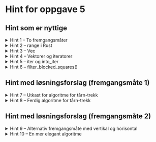 # Hint for oppgave 5

## Hint som er nyttige

<details>
<summary>Hint 1 – To fremgangsmåter</summary>

Som i flere oppgaver tidligere finnes det flere ulike måter å gå frem. Enten kan man
1. Iterere over felter i hver retning og stanse når man når en brikke (og håndtere ulikt avhengig av hvilken farge
brikken er), eller
2. Velge felter ukritisk, og deretter filtrere bort feltene som er ugyldige eller som tårnet ikke kan nå fordi det står
en brikke i veien.

</details>

<details>
<summary>Hint 2 – range i Rust</summary>

I `for`-løkker kan du har bruke for Rusts `range`:
 - `0..8` gir deg en iterator fra `0` til `7` (til men ikke med `8`)
 - `0..=8` gir deg en iterator med `0` til og med `8`
 - `(0..8).rev()` gir deg iteratoren med verdier i synkende rekkefølge

Disse kan du bruke på formen

```rust
for rank in (0..8) {
    // Gjør noe
}
```

</details>

<details>
<summary>Hint 3 – Vec</summary>

`Vec` kan være en egnet datastruktur for å representere en rekke med felter der rekkefølgen har betydning.

Les mer om `Vec` i [Rust-boka](https://doc.rust-lang.org/book/ch08-01-vectors.html) og i
[Rust-dokumentasjonen om Vec](https://doc.rust-lang.org/std/vec/struct.Vec.html).

</details>

<details>
<summary>Hint 4 – Vektorer og iteratorer</summary>

Ofte er det nyttig å gjøre `HashSet` eller `Vec` om til iteratorer for å få tilgang til bestemte metoder, slik som
 - `map()` som avbilder fra hvert element i datastrukturen til noe annet
 - `filter()` som filtrerer hvert elemenet basert på en betingelse
 - `rev()` som reverserer retningen på iteratoren
 - `flat_map()` som produserer en iterator hvor hvert element, og deretter samler alle elementene i disse iteratorene
til én felles iterator (og kollapser slik en iterator i en iterator)
 - `cloned()` som tar deg fra iterator av `&T` til `T` (dette bruker vi for å lage f.eks. nye `Vec` av eksisterende `Vec`)
 - `collect()` som samler en iterator til en ny datastruktur (som f.eks. `Vec` eller `HashSet`)

For å gjøre en `Vec` eller `HashSet` om til en iterator kan du bruke `iter()` eller `into_iter()`. Mer om dette i eget hint.

Merk: Når du bruker `collect()` på en iterator kan Rust noen ganger utlede fra konteksten hvilken type du vil samle
iteratoren til, mens andre ganger er det nødvendig å oppgi type manuelt. Her har du to måter å gjøre det på:

Oppgi type når du tilordner:
```rust
let vec_1 = vec![1, 2, 3, 4, 5];
let vec_2: Vec<u8> = vec_1.iter().cloned().filter(|n| n > 2).collect();
assert_eq!(vec![3, 4, 5], vec_2)
```

Oppgi type ved samling (vec *collect*):
```rust
let vec_1 = vec![1, 2, 3, 4, 5];
let vec_2 = vec_1.iter().cloned().filter(|n| n > 2).collect::Vec<u8>();
assert_eq!(vec![3, 4, 5], vec_2)
```

</details>

<details>
<summary>Hint 5 – iter og into_iter</summary>

Her er noe som er lett å bli forvirret av selv etter å ha jobbet med Rust en stund: Hva er forskjellen på `iter()` og
`into_iter()`, disse to metodene som gir deg iteratorer fra vektorer eller andre datastrukturer?

`iter` er en iterator til det eksisterende objektet, og inneholder derfor referanser. Det vil si,

```rust
let vec_1 = vec![1, 2, 3, 4, 5]; // Denne er av typen Vec<u8>
vec_1.iter() // Denne iteratoren holder elementer av typen &u8
// Vi kan fremdeles lese fra vec_1
```

Dersom du vil lagre elementene fra `vec_1.iter()` i eksempelet over i en ny vektor, må du bruke `cloned()` for å få en
iterator som holder `u8`.

`into_iter()` konsumerer et eksisterende objekt, og gir deg en iterator av elementene i det tidligere objektet. Det vil si,

```rust
let vec_1 = vec![1, 2, 3, 4, 5]; // Denne er av typen Vec<u8>
vec_1.into_iter() // Denne iteratoren holder elementer av typen u8
// Vi kan ikke lese fra vec_1, for verdiene ble flyttet ved into_iter
```

`into_iter()` er det samme som `iter().cloned()`, men i stedet for å klone objektet, flytter vi heller alle verdiene inn
i iteratoren. Dersom vi ikke skal bruke `vec_1` fra eksempelet over videre, er det billigere å flytte enn å kopiere, og
med `into_iter()` kommuniserer vi dessuten at vi er ferdige med `vec_1`.

</details>

<details>
<summary>Hint 6 – filter_blocked_squares()</summary>

Dersom du velger fremgangsmåte to, og vil filtrere en bestemt retning (det vil si, en `Vec<(u8, u8)>` som representerer
alle feltene i en bestemt himmelretning, så finnes det en nyttemetode i `square.rs` som heter `filter_blocked_squares`.

Her er et eksempel på metoden i bruk:

La oss si at vi ser på et hvitt tårn med posisjon `A4` (`(0, 3)`), og det står en svart brikke på `A7`, og vi ser på
tårnets bevegelse i nordlig retning:

```rust
let move_direction = vec![(0, 4), (0, 5), (0, 6), (0, 7)];
let white_pieces = empty_set!();
let black_pieces = set!["a7"];
let legal_moves = set!["a5", "a6", "a7"];
assert_eq_set!(legal_moves, move_direction.filter_blocked_squares(&white_pieces, &black_pieces))
```

</details>

## Hint med løsningsforslag (fremgangsmåte 1)

<details>
<summary>Hint 7 – Utkast for algoritme for tårn-trekk</summary>

Hvis du kan bruke `range` til å finne de ulike retningene ut i fra tårnets posisjon, kan du bruke dette oppsettet for å
inkludere felter for hver retning:

```rust
let (x, y) = self.positions;
let mut moves = HashSet::new();

for file in correct_range { // Sett inn riktig retning her
    match (file, y) {
        s if team.contains(s) => break,
        s if rival_team.contains(s) => {
            moves.insert(s),
            break
        }
        s => moves.insert(s)
    }
}

// Gjenta for alle himmelretninger
```

</details>

<details>
<summary>Hint 8 – Ferdig algoritme for tårn-trekk</summary>

```rust
let (x, y) = self.positions;
let mut moves = HashSet::new();

for file in (0..x).rev() { // vestover
    match (file, y) {
        s if team.contains(s) => break,
        s if rival_team.contains(s) => {
            moves.insert(s),
            break
        }
        s => moves.insert(s)
    }
}

for file in (x..8) { // østover
    match (file, y) {
        s if team.contains(s) => break,
        s if rival_team.contains(s) => {
            moves.insert(s),
            break
        }
        s => moves.insert(s)
    }
}

for rank in (0..y).rev() { // sørover
    match (x, rank) {
        s if team.contains(s) => break,
        s if rival_team.contains(s) => {
            moves.insert(s),
            break
        }
        s => moves.insert(s)
    }
}

for rank in (x..8) { // nordover
    match (x, rank) {
        s if team.contains(s) => break,
        s if rival_team.contains(s) => {
            moves.insert(s),
            break
        }
        s => moves.insert(s)
    }
}

moves

```

</details>

## Hint med løsningsforslag (fremgangsmåte 2)

<details>
<summary>Hint 9 – Alternativ fremgangsmåte med vertikal og horisontal</summary>

Om du heller vil gå frem med å finne horisontalen og vertikalen tårnet står i gitt en posisjon `(x, y)`, kan du bruke
disse kodelinjene får å få to vektorer med posisjoner, som korresponderer til raden (vest-øst) og kolonnen (sør-nord)
som møtes i dette feltet:

```rust
let (x, y) = *position;
let vertical: Vec<(u8, u8)> = vec![(x, 0), (x, 1), (x, 2), (x, 3), (x, 4), (x, 5), (x, 6), (x, 7)];
let horizontal: Vec<(u8, u8)> = vec![(0, y), (1, y), (2, y), (3, y), (4, y), (5, y), (6, y), (7, y)];
```

</details>

<details>
<summary>Hint 10 – En mer elegant algoritme</summary>

I denne fremgangsmåten oppretter vi vektorer med hver himmelretning (med bruk av filtrering og reversering), og filterer
deretter denne med `filter_blocked_squares()`:

```rust
let (x, y) = *position;
let vertical: Vec<(u8, u8)> = vec![(x, 0), (x, 1), (x, 2), (x, 3), (x, 4), (x, 5), (x, 6), (x, 7)];
let horizontal: Vec<(u8, u8)> = vec![(0, y), (1, y), (2, y), (3, y), (4, y), (5, y), (6, y), (7, y)];

let north: Vec<(u8, u8)> = vertical.iter().cloned().filter(|&(_, new_y)| new_y > y).collect();
let south: Vec<(u8, u8)> = vertical.iter().cloned().filter(|&(_, new_y)| new_y < y).rev().collect();
let east: Vec<(u8, u8)> = horizontal.iter().cloned().filter(|&(new_x, _)| new_x > x).collect();
let west: Vec<(u8, u8)> = horizontal.iter().cloned().filter(|&(new_x, _)| new_x < x).rev().collect();

HashSet::<Vec<(u8, u8)>>::from_iter([north, south, east, west])
    .iter().flat_map(|v| v.filter_blocked_squares(team, rival_team)).collect()
```

</details>